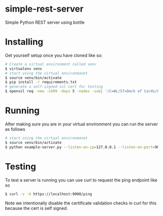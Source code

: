 # simple-rest-server
Simple Python REST server using bottle

# Installing

Get yourself setup once you have cloned like so:
```bash
# Create a virtual environment called venv
$ virtualenv venv
# start using the virtual environmanet
$ source venv/bin/activate
$ pip install -r requirements.txt
# generate a self-signed ssl cert for testing
$ openssl req -new -x509 -days 5 -nodes -subj '/C=WL/ST=Deck of Cards/L=Palace/CN=127.0.0.1' -out self-signed-cert.pem -keyout self-signed-key.pem
```

# Running

After making sure you are in your virtual environment you can run the server as follows

```bash
# start using the virtual environmanet
$ source venv/bin/activate
$ python example-server.py --listen-on-ip=127.0.0.1 --listen-on-port=9000 --ssl-key=self-signed-key.pem --ssl-cert=self-signed-cert.pem --verbose
```

# Testing

To test a server is running you can use curl to request the ping endpoint like so

```bash
$ curl -v -k https://localhost:9000/ping
```

Note we intentionally disable the certificate validation checks in curl for this because the cert is self signed.